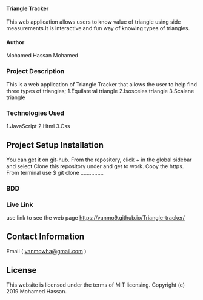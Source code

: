#### Triangle Tracker
This web application allows users to know value of triangle using side measurements.It is interactive and fun way of knowing types of triangles.

#### Author
Mohamed Hassan Mohamed

### Project Description
This is a web application of Triangle Tracker that allows the user to help find three types of triangles;
 1.Equilateral triangle
 2.Isosceles triangle
 3.Scalene triangle

### Technologies Used
1.JavaScript
2.Html
3.Css

## Project Setup Installation
You can get it on git-hub. From the repository, click + in the global sidebar and select Clone this repository under and get to work. Copy the https. From terminal use $ git clone ...............

### BDD

### Live Link
use link to see the web page
https://vanmo9.github.io/Triangle-tracker/

## Contact Information
Email ( vanmowha@gmail.com )

## License
This website is licensed under the terms of MIT licensing. Copyright (c) 2019 Mohamed Hassan.
